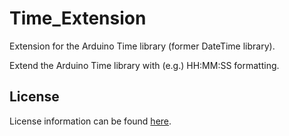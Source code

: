 # Time_Extension

Extension for the Arduino Time library (former DateTime library).

Extend the Arduino Time library with (e.g.) HH:MM:SS formatting.

## License

License information can be found [here](./LICENSE.md).
